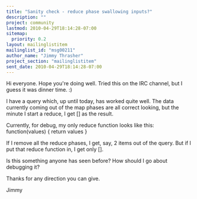 ```yaml
---
title: "Sanity check - reduce phase swallowing inputs?"
description: ""
project: community
lastmod: 2010-04-29T18:14:28-07:00
sitemap:
  priority: 0.2
layout: mailinglistitem
mailinglist_id: "msg00211"
author_name: "Jimmy Thrasher"
project_section: "mailinglistitem"
sent_date: 2010-04-29T18:14:28-07:00
---
```



Hi everyone. Hope you're doing well. Tried this on the IRC channel, but I
guess it was dinner time. :)

I have a query which, up until today, has worked quite well. The data
currently coming out of the map phases are all correct looking, but the
minute I start a reduce, I get [] as the result.

Currently, for debug, my only reduce function looks like this:
function(values) {
 return values
}

If I remove all the reduce phases, I get, say, 2 items out of the query.
 But if I put that reduce function in, I get only [].

Is this something anyone has seen before? How should I go about debugging
it?

Thanks for any direction you can give.

Jimmy

